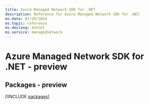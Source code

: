 ```yaml
---
title: Azure Managed Network SDK for .NET
description: Reference for Azure Managed Network SDK for .NET
ms.date: 07/29/2024
ms.topic: reference
ms.devlang: dotnet
ms.service: managednetwork
---
```

# Azure Managed Network SDK for .NET - preview
## Packages - preview
[!INCLUDE [packages](managed-network-index.md)]